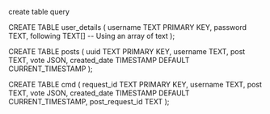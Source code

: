 
create table query

CREATE TABLE user_details (
    username TEXT PRIMARY KEY,
    password TEXT,
    following TEXT[]  -- Using an array of text
);

CREATE TABLE posts (
    uuid TEXT PRIMARY KEY,
    username TEXT,
    post TEXT,
    vote JSON,
    created_date TIMESTAMP DEFAULT CURRENT_TIMESTAMP
);


CREATE TABLE cmd (
    request_id TEXT PRIMARY KEY,
    username TEXT,
    post TEXT,
    vote JSON,
    created_date TIMESTAMP DEFAULT CURRENT_TIMESTAMP, 
    post_request_id TEXT
);
